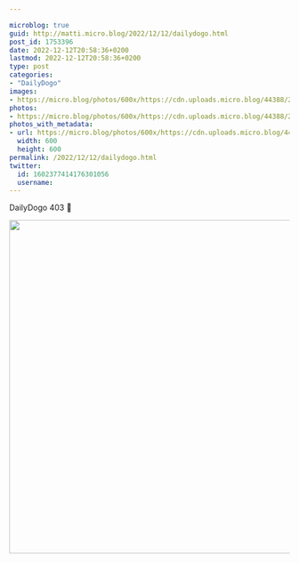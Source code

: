 ```yaml
---

microblog: true
guid: http://matti.micro.blog/2022/12/12/dailydogo.html
post_id: 1753396
date: 2022-12-12T20:58:36+0200
lastmod: 2022-12-12T20:58:36+0200
type: post
categories:
- "DailyDogo"
images:
- https://micro.blog/photos/600x/https://cdn.uploads.micro.blog/44388/2022/664b4405d8.jpg
photos:
- https://micro.blog/photos/600x/https://cdn.uploads.micro.blog/44388/2022/664b4405d8.jpg
photos_with_metadata:
- url: https://micro.blog/photos/600x/https://cdn.uploads.micro.blog/44388/2022/664b4405d8.jpg
  width: 600
  height: 600
permalink: /2022/12/12/dailydogo.html
twitter:
  id: 1602377414176301056
  username:
---
```

DailyDogo 403 🐶

<img src="/media/uploads/2022/664b4405d8.jpg" width="600" height="600" alt="" />
